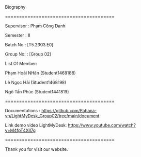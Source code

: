 Biography

=======================================

Supervisor : Phạm Công Danh

Semester : II

Batch No : [T5.2303.E0]

Group No: : [Group 02]

List Of Member:

Phạm Hoài NHân (Student1468188)

Lê Ngọc Hải (Student1468198)

Ngô Tấn Phúc (Student1441819)

=======================================

Documentations : https://github.com/Pahana-vn/LightMyDesk_Group02/tree/main/document

Link demo video LightMyDesk: https://www.youtube.com/watch?v=M4fpT4XII7g

=======================================

Thank you for visit our website.
